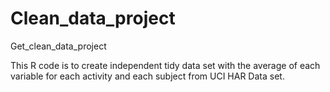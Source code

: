 # Clean_data_project

Get_clean_data_project

This R code is to create independent tidy data set with the average of each variable for each activity and each subject from UCI HAR Data set. 



